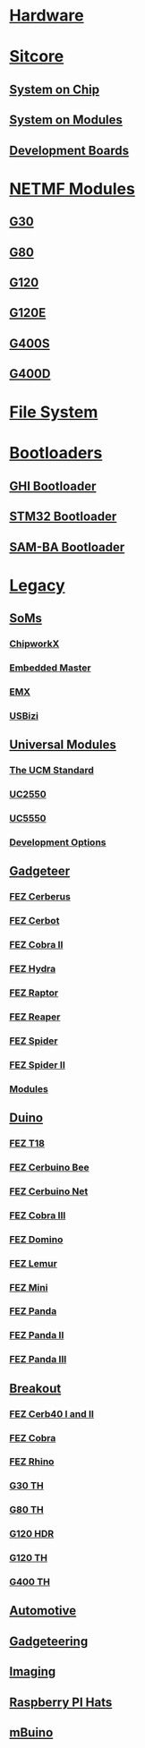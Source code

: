 # [Hardware](intro.md)

# [Sitcore](core/intro.md)
## [System on Chip](core/system-on-chip.md)
## [System on Modules](core/system-on-modules.md)
## [Development Boards](core/development-boards.md)

# [NETMF Modules](core/netmf-modules.md)
## [G30](core/g30.md)
## [G80](core/g80.md)
## [G120](core/g120.md)
## [G120E](core/g120e.md)
## [G400S](core/g400s.md)
## [G400D](core/g400d.md)

# [File System](filesystem/intro.md)

# [Bootloaders](loaders/intro.md)
## [GHI Bootloader](loaders/ghi-bootloader.md)
## [STM32 Bootloader](loaders/stm32-bootloader.md)
## [SAM-BA Bootloader](loaders/sam-ba-bootloader.md)

# [Legacy](legacy/intro.md)

## [SoMs](legacy/som.md)
### [ChipworkX](core/chipworkx.md)
### [Embedded Master](core/embedded-master.md)
### [EMX](core/emx.md)
### [USBizi](core/usbizi.md)

## [Universal Modules](core/intro.md)
### [The UCM Standard](core/standard.md)
### [UC2550](core/uc2550.md)
### [UC5550](core/uc5550.md)
### [Development Options](core/development-options.md)

## [Gadgeteer](gadgeteer/intro.md)
### [FEZ Cerberus](gadgeteer/fez-cerberus.md)
### [FEZ Cerbot](gadgeteer/fez-cerbot.md)
### [FEZ Cobra II](gadgeteer/fez-cobra-ii.md)
### [FEZ Hydra](gadgeteer/fez-hydra.md)
### [FEZ Raptor](gadgeteer/fez-raptor.md)
### [FEZ Reaper](gadgeteer/fez-reaper.md)
### [FEZ Spider](gadgeteer/fez-spider.md)
### [FEZ Spider II](gadgeteer/fez-spider-ii.md)
### [Modules](gadgeteer/modules.md)

## [Duino](duino/intro.md)
### [FEZ T18](duino/fez-t18.md)
### [FEZ Cerbuino Bee](duino/fez-cerbuino-bee.md)
### [FEZ Cerbuino Net](duino/fez-cerbuino-net.md)
### [FEZ Cobra III](duino/fez-cobra-iii.md)
### [FEZ Domino](duino/fez-domino.md)
### [FEZ Lemur](duino/fez-lemur.md)
### [FEZ Mini](duino/fez-mini.md)
### [FEZ Panda](duino/fez-panda.md)
### [FEZ Panda II](duino/fez-panda-ii.md)
### [FEZ Panda III](duino/fez-panda-iii.md)

## [Breakout](breakout/intro.md)
### [FEZ Cerb40 I and II](breakout/fez-cerb40.md)
### [FEZ Cobra](breakout/fez-cobra.md)
### [FEZ Rhino](breakout/fez-rhino.md)
### [G30 TH](breakout/g30-th.md)
### [G80 TH](breakout/g80-th.md)
### [G120 HDR](breakout/g120-hdr.md)
### [G120 TH](breakout/g120-th.md)
### [G400 TH](breakout/g400-th.md)

## [Automotive](automotive.md)
## [Gadgeteering](gadgeteering.md)
## [Imaging](imaging.md)
## [Raspberry PI Hats](raspberrypi-hats.md)
## [mBuino](mbuino.md)
